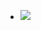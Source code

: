 <ul data-clearing>
  <li><a href="/img/blog/2011/06/27284737-image.jpg"><img src="/img/blog/2011/06/27284737-image.jpg" data-caption=""></a></li>
</ul>